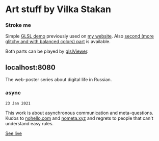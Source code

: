 # Art stuff by Vilka Stakan

### Stroke me

Simple [GLSL demo](https://github.com/vilkastakan/generative/blob/master/stroke_me.fs) previously used on [my website](https://vlks.tk). Also [second (more glitchy and with balanced colors) part](https://github.com/vilkastakan/generative/blob/master/stroke_me_v2.fs) is available.

Both parts can be played by [glslViewer](https://github.com/patriciogonzalezvivo/glslViewer).

## localhost:8080

The web-poster series about digital life in Russian.

### async

`23 Jan 2021`

This work is about asynchronous communication and meta-questions. Kudos to [nohello.com](https://www.nohello.com/) and [nometa.xyz](https://nometa.xyz/) and regrets to people that can't understand easy rules.

[See live](https://vilkastakan.github.io/generative/localhost/async)

